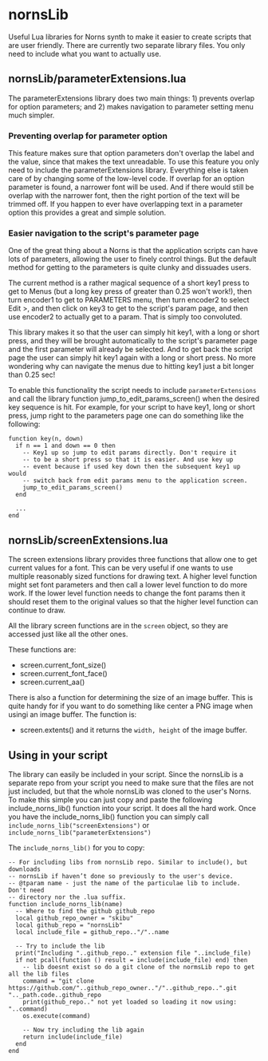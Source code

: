 # nornsLib
Useful Lua libraries for Norns synth to make it easier to create scripts that are user friendly. There are currently two separate library files. You only need to include what you want to actually use.

## nornsLib/parameterExtensions.lua
The parameterExtensions library does two main things: 1) prevents overlap for option parameters; and 2) makes navigation to parameter setting menu much simpler.

### Preventing overlap for parameter option
This feature makes sure that option parameters don't overlap the label and the value, since that makes the text unreadable. To use this feature you only need to include the parameterExtensions library. Everything else is taken care of by changing some of the low-level code. If overlap for an option parameter is found, a narrower font will be used. And if there would still be overlap with the narrower font, then the right portion of the text will be trimmed off. If you happen to ever have overlapping text in a parameter option this provides a great and simple solution. 

### Easier navigation to the script's parameter page
One of the great thing about a Norns is that the application scripts can have lots of parameters, allowing the user to finely control things. But the default method for getting to the parameters is quite clunky and dissuades users.

The current method is a rather magical sequence of a short key1 press to get to Menus (but a long key press of greater than 0.25 won't work!), then turn encoder1 to get to PARAMETERS menu, then turn encoder2 to select Edit >, and then click on key3 to get to the script's param page, and then use encoder2 to actually get to a param. That is simply too convoluted.

This library makes it so that the user can simply hit key1, with a long or short press, and they will be brought automatically to the script's parameter page and the first parameter will already be selected. And to get back the script page the user can simply hit key1 again with a long or short press. No more wondering why can navigate the menus due to hitting key1 just a bit longer than 0.25 sec!

To enable this functionality the script needs to include `parameterExtensions` and call the library function jump_to_edit_params_screen() when the desired key sequence is hit. For example, for your script to have key1, long or short press, jump right to the parameters page one can do something like the following:
```
function key(n, down)
  if n == 1 and down == 0 then
    -- Key1 up so jump to edit params directly. Don't require it
    -- to be a short press so that it is easier. And use key up
    -- event because if used key down then the subsequent key1 up would 
    -- switch back from edit params menu to the application screen.
    jump_to_edit_params_screen()
  end

  ...
end
```

## nornsLib/screenExtensions.lua
The screen extensions library provides three functions that allow one to get current values for a font. This can be very useful if one wants to use multiple reasonably sized functions for drawing text. A higher level function might set font parameters and then call a lower level function to do more work. If the lower level function needs to change the font params then it should reset them to the original values so that the higher level function can continue to draw.

All the library screen functions are in the `screen` object, so they are accessed just like all the other ones. 

These functions are:
* screen.current_font_size()
* screen.current_font_face()
* screen.current_aa()

There is also a function for determining the size of an image buffer. This is quite handy for if you want to do something like center a PNG image when usingi an image buffer. The function is:
* screen.extents()
and it returns the `width, height` of the image buffer.

## Using in your script
The library can easily be included in your script. Since the nornsLib is a separate repo from your script you need to make sure that the files are not just included, but that the whole nornsLib was cloned to the user's Norns. To make this simple you can just copy and paste the following include_norns_lib() function into your script. It does all the hard work. Once you have the include_norns_lib() function you can simply call `include_norns_lib("screenExtensions")` or `include_norns_lib("parameterExtensions")`

The `include_norns_lib()` for you to copy:
```
-- For including libs from nornsLib repo. Similar to include(), but downloads 
-- nornsLib if haven’t done so previously to the user's device.
-- @tparam name - just the name of the particulae lib to include. Don't need
-- directory nor the .lua suffix.
function include_norns_lib(name)
  -- Where to find the github github_repo
  local github_repo_owner = "skibu"
  local github_repo = "nornsLib"
  local include_file = github_repo.."/"..name
  
  -- Try to include the lib
  print("Including "..github_repo.." extension file "..include_file)
  if not pcall(function () result = include(include_file) end) then
    -- lib doesnt exist so do a git clone of the normsLib repo to get all the lib files
    command = "git clone https://github.com/"..github_repo_owner.."/"..github_repo..".git ".._path.code..github_repo
    print(github_repo.." not yet loaded so loading it now using: "..command)
    os.execute(command)
    
    -- Now try including the lib again
    return include(include_file)
  end 
end
```
